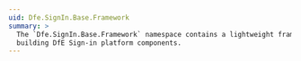 ```yaml
---
uid: Dfe.SignIn.Base.Framework
summary: >
  The `Dfe.SignIn.Base.Framework` namespace contains a lightweight framework for
  building DfE Sign-in platform components.
---
```


